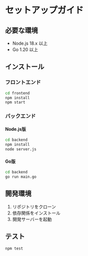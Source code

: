 # セットアップガイド

## 必要な環境

- Node.js 18.x 以上
- Go 1.20 以上

## インストール

### フロントエンド

```bash
cd frontend
npm install
npm start
```

### バックエンド

#### Node.js版

```bash
cd backend
npm install
node server.js
```

#### Go版

```bash
cd backend
go run main.go
```

## 開発環境

1. リポジトリをクローン
2. 依存関係をインストール
3. 開発サーバーを起動

## テスト

```bash
npm test
```
